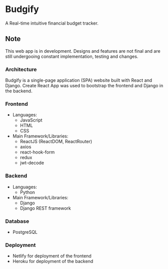 # Budgify

A Real-time intuitive financial budget tracker.

## Note

This web app is in development. Designs and features are not final and are still undergooing constant implementation, testing and changes.

### Architecture

Budgify is a single-page application (SPA) website built with React and Django. Create React App was used to bootstrap the frontend and Django in the backend.

### Frontend

- Languages:
  - JavaScript
  - HTML
  - CSS
- Main Framework/Libraries:
  - ReactJS (ReactDOM, ReactRouter)
  - axios
  - react-hook-form
  - redux
  - jwt-decode

### Backend

- Languages:
  - Python
- Main Framework/Libraries:
  - Django
  - Django REST framework

### Database

- PostgreSQL

### Deployment

- Netlify for deployment of the frontend
- Heroku for deployment of the backend
